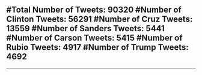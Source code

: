 #Total Number of Tweets: 90320 
#Number of Clinton Tweets: 56291
#Number of Cruz Tweets: 13559
#Number of Sanders Tweets: 5441
#Number of Carson Tweets: 5415
#Number of Rubio Tweets: 4917
#Number of Trump Tweets: 4692
---
---
